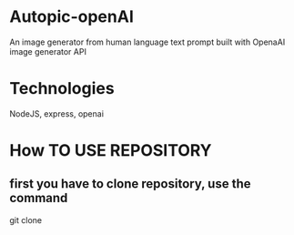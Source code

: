 # Autopic-openAI
An image generator from human language text prompt built with OpenaAI image generator API

# Technologies
NodeJS, express, openai

# How TO USE REPOSITORY
## first you have to clone repository, use the command
git clone 
